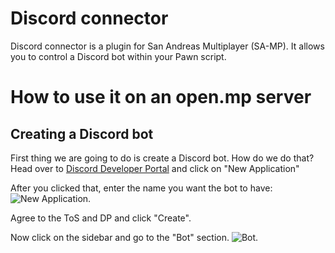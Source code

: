 # Discord connector
Discord connector is a plugin for San Andreas Multiplayer (SA-MP). It allows you to control a Discord bot within your Pawn script.

# How to use it on an open.mp server

## Creating a Discord bot
First thing we are going to do is create a Discord bot. How do we do that? Head over to [Discord Developer Portal](https://discord.com/developers/applications) and click on "New Application"

After you clicked that, enter the name you want the bot to have:
![New Application](https://i.imgur.com/5YTtI9x.png).

Agree to the ToS and DP and click "Create".

Now click on the sidebar and go to the "Bot" section.
![Bot](https://i.imgur.com/RYUc68w.png).
